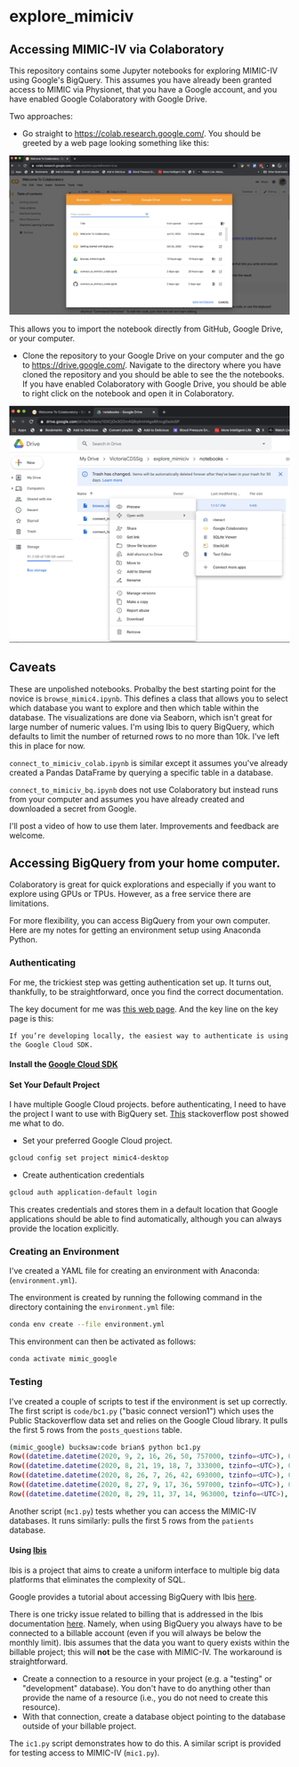 # explore_mimiciv

## Accessing MIMIC-IV via Colaboratory

This repository contains some Jupyter notebooks for exploring MIMIC-IV using Google's BigQuery. This assumes you have already been granted access to MIMIC via Physionet, that you have a Google account, and you have enabled Google Colaboratory with Google Drive.

Two approaches:

- Go straight to https://colab.research.google.com/. You should be greeted by a web page looking something like this:

![Colab welcome](media/colab1.png)

This allows you to import the notebook directly from GitHub, Google Drive, or your computer.

- Clone the repository to your Google Drive on your computer and the go to https://drive.google.com/. Navigate to the directory where you have cloned the repository and you should be able to see the the notebooks. If you have enabled Colaboratory with Google Drive, you should be able to right click on the notebook and open it in Colaboratory.

![Colab via Google Drive](media/colab_gdrive.png)

## Caveats

These are unpolished notebooks. Probalby the best starting point for the novice is `browse_mimic4.ipynb`. This defines a class that allows you to select which database you want to explore and then which table within the database. The visualizations are done via Seaborn, which isn't great for large number of numeric values. I'm using Ibis to query BigQuery, which defaults to limit the number of returned rows to no more than 10k. I've left this in place for now.

`connect_to_mimiciv_colab.ipynb` is similar except it assumes you've already created a Pandas DataFrame by querying a specific table in a database.

`connect_to_mimiciv_bq.ipynb` does not use Colaboratory but instead runs from your computer and assumes you have already created and downloaded a secret from Google.

I'll post a video of how to use them later. Improvements and feedback are welcome.

## Accessing BigQuery from your home computer.

Colaboratory is great for quick explorations and especially if you want to explore using GPUs or TPUs. However, as a free service there are limitations.

For more flexibility, you can access BigQuery from your own computer. Here are my notes for getting an environment setup using Anaconda Python.

### Authenticating

For me, the trickiest step was getting authentication set up. It turns out, thankfully, to be straightforward, once you find the correct documentation.

The key document for me was [this web page](https://googleapis.dev/python/google-api-core/latest/auth.html). And the key line on the key page is this:

```
If you’re developing locally, the easiest way to authenticate is using the Google Cloud SDK.

```

#### Install the [Google Cloud SDK](https://cloud.google.com/sdk)

#### Set Your Default Project

I have multiple Google Cloud projects. before authenticating, I need to have the project I want to use with BigQuery set. [This](https://stackoverflow.com/questions/46770900/how-to-change-the-project-in-gcp-using-cli-commands) stackoverflow post showed me what to do.

- Set your preferred Google Cloud project.
```bash
gcloud config set project mimic4-desktop
```
- Create authentication credentials
```bash
gcloud auth application-default login
```

This creates credentials and stores them in a default location that Google applications should be able to find automatically, although you can always provide the location explicitly.

### Creating an Environment

I've created a YAML file for creating an environment with Anaconda: (`environment.yml`).

The environment is created by running the following command in the directory containing the `environment.yml` file:

```bash
conda env create --file environment.yml
```

This environment can then be activated as follows:

```bash
conda activate mimic_google
```

### Testing

I've created a couple of scripts to test if the environment is set up correctly. The first script is `code/bc1.py` ("basic connect version1") which uses the Public Stackoverflow data set and relies on the Google Cloud library. It pulls the first 5 rows from the `posts_questions` table.

```bash
(mimic_google) bucksaw:code brian$ python bc1.py
Row((datetime.datetime(2020, 9, 2, 16, 26, 50, 757000, tzinfo=<UTC>), 0), {'creation_date': 0, 'answer_count': 1})
Row((datetime.datetime(2020, 8, 21, 19, 18, 7, 333000, tzinfo=<UTC>), 0), {'creation_date': 0, 'answer_count': 1})
Row((datetime.datetime(2020, 8, 26, 7, 26, 42, 693000, tzinfo=<UTC>), 0), {'creation_date': 0, 'answer_count': 1})
Row((datetime.datetime(2020, 8, 27, 9, 17, 36, 597000, tzinfo=<UTC>), 0), {'creation_date': 0, 'answer_count': 1})
Row((datetime.datetime(2020, 8, 29, 11, 37, 14, 963000, tzinfo=<UTC>), 0), {'creation_date': 0, 'answer_count': 1})
```

Another script (`mc1.py`) tests whether you can access the MIMIC-IV databases. It runs similarly: pulls the first 5 rows from the `patients` database.

#### Using [Ibis](https://ibis-project.org/)

Ibis is a project that aims to create a uniform interface to multiple big data platforms that eliminates the complexity of SQL.

Google provides a tutorial about accessing BigQuery with Ibis [here](https://cloud.google.com/community/tutorials/bigquery-ibis).

There is one tricky issue related to billing that is addressed in the Ibis documentation [here](https://ibis-project.org/docs/backends/bigquery.html#bigquery-quickstart). Namely, when using BigQuery you always have to be connected to a billable account (even if you will always be below the monthly limit). Ibis assumes that the data you want to query exists within the billable project; this will __not__ be the case with MIMIC-IV. The workaround is straightforward.

- Create a connection to a resource in your project (e.g. a "testing" or "development" database). You don't have to do anything other than provide the name of a resource (i.e., you do not need to create this resource).
- With that connection, create a database object pointing to the database outside of your billable project.

The `ic1.py` script demonstrates how to do this. A similar script is provided for testing access to MIMIC-IV (`mic1.py`).

